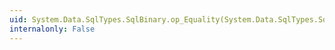 ```yaml
---
uid: System.Data.SqlTypes.SqlBinary.op_Equality(System.Data.SqlTypes.SqlBinary,System.Data.SqlTypes.SqlBinary)
internalonly: False
---
```

